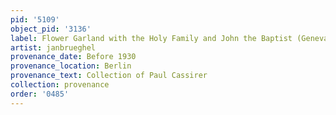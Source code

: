 ```yaml
---
pid: '5109'
object_pid: '3136'
label: Flower Garland with the Holy Family and John the Baptist (Geneva)
artist: janbrueghel
provenance_date: Before 1930
provenance_location: Berlin
provenance_text: Collection of Paul Cassirer
collection: provenance
order: '0485'
---
```

